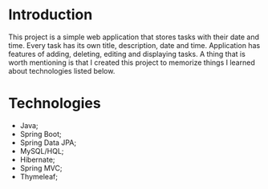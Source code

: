 <h1>Introduction</h1>

  This project is a simple web application that stores tasks with their date and time. Every task has its own title, description,
  date and time. Application has features of adding, deleting, editing and displaying tasks. A thing that is worth mentioning is 
  that I created this project to memorize things I learned about technologies listed below.
  
<h1>Technologies</h1>
  
  - Java;
  - Spring Boot;
  - Spring Data JPA;
  - MySQL/HQL;
  - Hibernate;
  - Spring MVC;
  - Thymeleaf;
